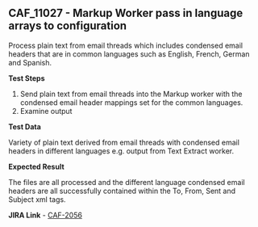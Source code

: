 ## CAF_11027 - Markup Worker pass in language arrays to configuration ##

Process plain text from email threads which includes condensed email headers that are in common languages such as English, French, German and Spanish.

**Test Steps**

1. Send plain text from email threads into the Markup worker with the condensed email header mappings set for the common languages.
2. Examine output

**Test Data**

Variety of plain text derived from email threads with condensed email headers in different languages e.g. output from Text Extract worker.

**Expected Result**

The files are all processed and the different language condensed email headers are all successfully contained within the To, From, Sent and Subject xml tags.

**JIRA Link** - [CAF-2056](https://jira.autonomy.com/browse/CAF-2056)

